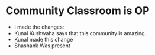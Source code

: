# Community Classroom is OP 
- I made the changes:
- Kunal Kushwaha says that this community is amazing.
- Kunal made this change
- Shashank Was present
